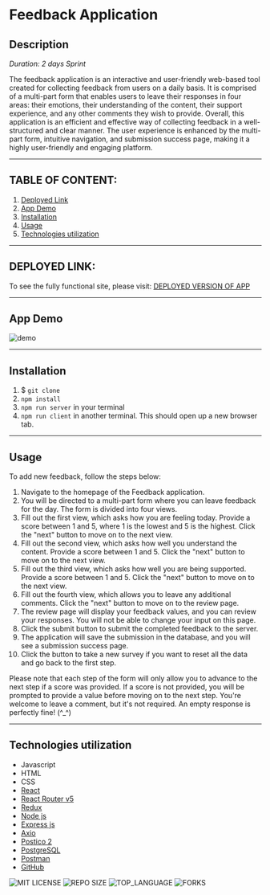 # Feedback Application 

## Description

_Duration: 2 days Sprint_

The feedback application is an interactive and user-friendly web-based tool created for collecting feedback from users on a daily basis. It is comprised of a multi-part form that enables users to leave their responses in four areas: their emotions, their understanding of the content, their support experience, and any other comments they wish to provide. Overall, this application is an efficient and effective way of collecting feedback in a well-structured and clear manner. The user experience is enhanced by the multi-part form, intuitive navigation, and submission success page, making it a highly user-friendly and engaging platform.

---
## **TABLE OF CONTENT:**
1. [Deployed Link](#deployed-link)
1. [App Demo](#app-demo)
1. [Installation](#installation)
1. [Usage](#usage)
1. [Technologies utilization](#technologies-utilization)


---
## DEPLOYED LINK: 
To see the fully functional site, please visit: [DEPLOYED VERSION OF APP]()

---
## App Demo
![demo](./public/images/pizza-demo.gif)


---

## Installation
1. $ `git clone`
1. `npm install`
1. `npm run server` in your terminal
1. `npm run client` in another terminal. This should open up a new browser tab.

---

## Usage
To add new feedback, follow the steps below:

1. Navigate to the homepage of the Feedback application.
1. You will be directed to a multi-part form where you can leave feedback for the day. The form is divided into four views.
1. Fill out the first view, which asks how you are feeling today. Provide a score between 1 and 5, where 1 is the lowest and 5 is the highest. Click the "next" button to move on to the next view.
1. Fill out the second view, which asks how well you understand the content. Provide a score between 1 and 5. Click the "next" button to move on to the next view.
1. Fill out the third view, which asks how well you are being supported. Provide a score between 1 and 5. Click the "next" button to move on to the next view.
1. Fill out the fourth view, which allows you to leave any additional comments. Click the "next" button to move on to the review page.
1. The review page will display your feedback values, and you can review your responses. You will not be able to change your input on this page.
1. Click the submit button to submit the completed feedback to the server.
1. The application will save the submission in the database, and you will see a submission success page.
1. Click the button to take a new survey if you want to reset all the data and go back to the first step.

Please note that each step of the form will only allow you to advance to the next step if a score was provided. If a score is not provided, you will be prompted to provide a value before moving on to the next step. You're welcome to leave a comment, but it's not required. An empty response is perfectly fine! (^_^)

---

## Technologies utilization 

* Javascript
* HTML
* CSS
* [React](https://reactjs.org/)
* [React Router v5](https://v5.reactrouter.com/web/guides/quick-start)
* [Redux](https://redux.js.org/)
* [Node js](https://nodejs.org/en/about/)
* [Express js](https://expressjs.com/)
* [Axio](https://axio.com/)
* [Postico 2](https://eggerapps.at/postico2/)
* [PostgreSQL](https://www.postgresql.org/)
* [Postman](https://www.postman.com/)
* [GitHub](https://github.com/xaihang/) 



![MIT LICENSE](https://img.shields.io/github/license/scottbromander/the_marketplace.svg?style=flat-square)
![REPO SIZE](https://img.shields.io/github/repo-size/scottbromander/the_marketplace.svg?style=flat-square)
![TOP_LANGUAGE](https://img.shields.io/github/languages/top/scottbromander/the_marketplace.svg?style=flat-square)
![FORKS](https://img.shields.io/github/forks/scottbromander/the_marketplace.svg?style=social)
